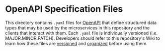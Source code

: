 # OpenAPI Specification Files

This directory contains `.yaml` files for [OpenAPI](https://www.openapis.org/) that define structured data types that may be used by the microservices in this repository and the clients that interact with them.
Each `.yaml` file is individually versioned (i.e. MAJOR.MINOR.PATCH).
Developers should refer to this repository's Wiki to learn how these files are [versioned](https://github.com/legumeinfo/microservices/wiki/Tagging-Releases-and-Automated-Builds) and [organized](https://github.com/legumeinfo/microservices/wiki/Protocol-Buffers) before using them.

